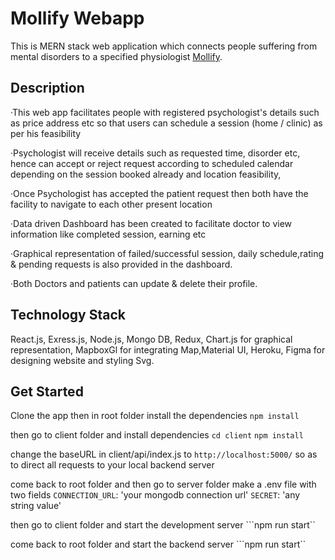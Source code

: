 # Mollify Webapp

This is MERN stack web application which connects people suffering from mental disorders to a specified physiologist [Mollify](https://mollify-webapp.herokuapp.com/).

## Description

·This web app facilitates people with registered psychologist's details such as price address etc so that users can schedule a session (home / clinic) as per his feasibility

·Psychologist will receive details such as requested time, disorder etc, hence can accept or reject request according to scheduled calendar depending on the session booked already and location feasibility,

·Once Psychologist has accepted the patient request then both have the facility to navigate to each other present location

·Data driven Dashboard has been created to facilitate doctor to view information like completed session, earning etc

·Graphical representation of failed/successful session, daily schedule,rating & pending requests is also provided in the dashboard.

·Both Doctors and patients can update & delete their profile.

## Technology Stack

React.js, Exress.js, Node.js, Mongo DB, Redux, Chart.js for graphical representation,
MapboxGl for integrating Map,Material UI, Heroku, Figma for designing website and styling Svg.

## Get Started
Clone the app then in root folder install the dependencies
```npm install```

then go to client folder and install dependencies 
```cd client```
```npm install```

change the baseURL in client/api/index.js to
```http://localhost:5000/```
so as to direct all requests to your local backend server

come back to root folder and then go to server folder make a .env file with two fields
```CONNECTION_URL```: 'your mongodb connection url'
```SECRET```: 'any string value'

then go to client folder and start the development server
```npm run start``

come back to root folder and start the backend server
```npm run start``